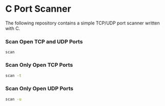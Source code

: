 # C Port Scanner
The following repository contains a simple TCP/UDP port scanner written with C.

### Scan Open TCP and UDP Ports
```
scan
```

### Scan Only Open TCP Ports
```bash
scan -t
```

### Scan Only Open UDP Ports
```bash
scan -u
```